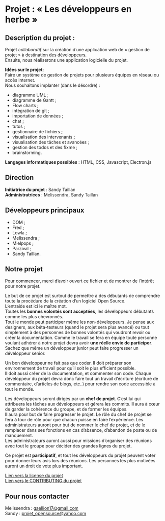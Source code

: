 # Projet : « Les développeurs en herbe »


## Description du projet :
Projet _collaboratif_ sur la création d’une application web de  « gestion de projet » à destination des développeurs.<br>
Ensuite, nous réaliserons une application logicielle du projet. 

**Idées sur le projet**:<br>
Faire un système de gestion de projets pour plusieurs équipes en réseau ou accès internet.<br>
Nous souhaitons implanter (dans le désordre) :

* diagramme UML ;
* diagramme de Gantt ;
* Flow charts ;
* intégration de git ;
* importation de données ;
* chat ;
* tutos ;
* gestionnaire de fichiers ;
* visualisation des intervenants ;
* visualisation des tâches et avancées ;
* gestion des todos et des fixme ;
* brainstorming.

**Langages informatiques possibles** : HTML, CSS, Javascript, Electron.js <br>

## Direction
**Initiatrice du projet** : Sandy Taillan<br>
**Administratrices** : Melissendra, Sandy Taillan

## Développeurs principaux
* DOM ;
* Fred ;
* Lowla ;
* Melissendra ;
* Mielpops ;
* Parzival ;
* Sandy Taillan.

## Notre projet
Pour commencer, merci d’avoir ouvert ce fichier et de montrer de l’intérêt pour notre projet.

Le but de ce projet est surtout de permettre à des débutants de comprendre toute la procédure de la création d’un logiciel Open Source.<br>
L’entraide est ici le maître mot.<br>
Toutes les **bonnes volontés sont acceptées**, les développeurs débutants comme les plus chevronnés.<br>
Tout le monde peut participer même les non-développeurs. Je pense aux designers, aux béta-testeurs (quand le projet sera plus avancé) 
ou tout simplement à des personnes de bonnes volontés qui voudront revoir ou créer la documentation.
Comme le travail se fera en équipe  toute personne voulant adhérer à notre projet devra avoir **une réelle envie de participer**.
Sachez que même un développeur junior  peut faire progresser un développeur senior.

Un bon développeur ne fait pas que coder. Il doit préparer son environnement de travail pour qu’il soit le plus efficient possible.<br>
Il doit aussi créer de la documentation, et commenter son code. Chaque développeur du projet devra donc faire tout un travail d’écriture (écriture de commentaire, 
d’articles de blogs, etc..) pour rendre son code accessible à tout le monde.

Les développeurs seront dirigés par un **chef de projet**. 
C’est lui qui attribuera les tâches aux développeurs et gérera les commits. Il aura à cœur de garder la cohérence du groupe, et de former les équipes.<br>
Il aura pour but de faire progresser le projet.
Le rôle du chef de projet se fera à tour de rôle pour que chacun puisse en faire l’expérience.
Les administrateurs auront pour but de nommer le chef de projet, et de le remplacer dans ses fonctions en cas d’absence, d’abandon de poste ou de manquement. <br>
Les administrateurs auront aussi pour missions d’organiser des réunions avec tout le groupe pour décider des grandes lignes du projet.

Ce projet est **participatif**, et tout les développeurs du projet peuvent voter pour donner leurs avis lors des réunions. Les personnes les plus motivées  auront un droit de vote plus important.

[Lien vers la license du projet](https://github.com/SandyTaillan/opensource-projet/blob/master/LICENSE)<br>
[Lien vers le CONTRIBUTING du projet](https://github.com/SandyTaillan/opensource-projet/blob/master/CONTRIBUTING.md)

## Pour nous contacter
Melissendra : gaellion17@gmail.com<br>
Sandy : projet_opensource@yahoo.com
